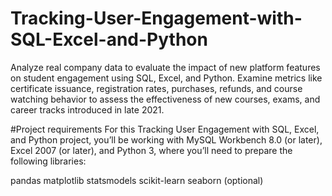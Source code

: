 # Tracking-User-Engagement-with-SQL-Excel-and-Python
Analyze real company data to evaluate the impact of new platform features on student engagement using SQL, Excel, and Python. Examine metrics like certificate issuance, registration rates, purchases, refunds, and course watching behavior to assess the effectiveness of new courses, exams, and career tracks introduced in late 2021.

#Project requirements
For this Tracking User Engagement with SQL, Excel, and Python project, you’ll be working with MySQL Workbench 8.0 (or later), Excel 2007 (or later), and Python 3, where you’ll need to prepare the following libraries:

pandas
matplotlib
statsmodels
scikit-learn
seaborn (optional)
